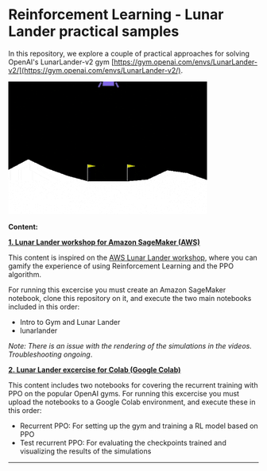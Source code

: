 # Reinforcement Learning - Lunar Lander practical samples

In this repository, we explore a couple of practical approaches for solving OpenAI's LunarLander-v2 gym [https://gym.openai.com/envs/LunarLander-v2/](https://gym.openai.com/envs/LunarLander-v2/).

<img src="media/original.gif" alt="drawing" width="400"/>

**Content:**

**[1. Lunar Lander workshop for Amazon SageMaker (AWS)](./AWS-LunarLander-workshop)**

This content is inspired on the [AWS Lunar Lander workshop](https://lunarlander.ninja/), where you can gamify the experience of using Reinforcement Learning and the PPO algorithm.

For running this excercise you must create an Amazon SageMaker notebook, clone this repository on it, and execute the two main notebooks included in this order:
- Intro to Gym and Lunar Lander
- lunarlander

*Note: There is an issue with the rendering of the simulations in the videos. Troubleshooting ongoing*.

**[2. Lunar Lander excercise for Colab (Google Colab)](./ngoodger-LunarLander-PPO)**

This content includes two notebooks for covering the recurrent training with PPO on the popular OpenAI gyms.
For running this excercise you must upload the notebooks to a Google Colab environment, and execute these in this order:

- Recurrent PPO: For setting up the gym and training a RL model based on PPO
- Test recurrent PPO: For evaluating the checkpoints trained and visualizing the results of the simulations

---

